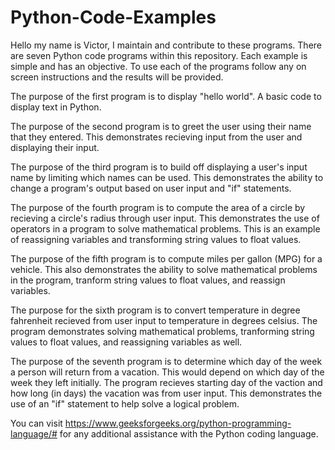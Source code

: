 # Python-Code-Examples
  Hello my name is Victor, I maintain and contribute to these programs.
There are seven Python code programs within this repository. Each example is simple and has an objective. To use each of the programs follow any on screen instructions and the results will be provided.<br> 

  The purpose of the first program is to display "hello world". A basic code to display text in Python.<br>
  
  The purpose of the second program is to greet the user using their name that they entered. This demonstrates recieving input from the user and displaying their input.<br>
  
  The purpose of the third program is to build off displaying a user's input name by limiting which names can be used. This demonstrates the ability to change a program's output based on user input and "if" statements.<br> 

  The purpose of the fourth program is to compute the area of a circle by recieving a circle's radius through user input. This demonstrates the use of operators in a program to solve mathematical problems. This is an example of reassigning variables and transforming string values to float values.<br>

  The purpose of the fifth program is to compute miles per gallon (MPG) for a vehicle. This also demonstrates the ability to solve mathematical problems in the program, tranform string values to float values, and reassign variables.<br>

  The purpose for the sixth program is to convert temperature in degree fahrenheit recieved from user input to temperature in degrees celsius. The program demonstrates solving mathematical problems, tranforming string values to float values, and reassigning variables as well.<br>

  The purpose of the seventh program is to determine which day of the week a person will return from a vacation. This would depend on which day of the week they left initially. The program recieves starting day of the vaction and how long (in days) the vacation was from user input. This demonstrates the use of an "if" statement to help solve a logical problem.<br>

You can visit https://www.geeksforgeeks.org/python-programming-language/# for any additional assistance with the Python coding language.
